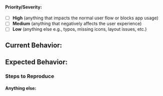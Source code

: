 <!--
Note: Please search to see if an issue already exists for the bug you encountered.
-->

#### Priority/Severity:

- [ ] **High** (anything that impacts the normal user flow or blocks app usage)
- [ ] **Medium** (anything that negatively affects the user experience)
- [ ] **Low** (anything else e.g., typos, missing icons, layout issues, etc.)

## Current Behavior:
<!-- A concise description of what you're experiencing. -->

## Expected Behavior:
<!-- A concise description of what you expected to happen. -->

### Steps to Reproduce
<!--
Example: steps to reproduce the behavior:
1. In this environment...
2. With this config...
3. Run '...'
4. See error...
-->

#### Anything else:
<!--
Links? References? Anything that will give us more context about the issue that you are encountering!
-->
